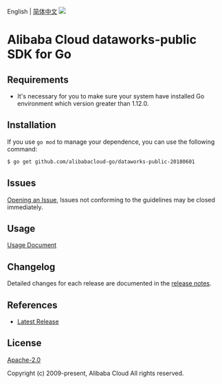 English | [简体中文](README-CN.md)
![](https://aliyunsdk-pages.alicdn.com/icons/AlibabaCloud.svg)

# Alibaba Cloud dataworks-public SDK for Go

## Requirements
- It's necessary for you to make sure your system have installed Go environment which version greater than 1.12.0.

## Installation
If you use `go mod` to manage your dependence, you can use the following command:

```sh
$ go get github.com/alibabacloud-go/dataworks-public-20180601
```

## Issues
[Opening an Issue](https://github.com/aliyun/alibabacloud-go-sdk/issues/new), Issues not conforming to the guidelines may be closed immediately.

## Usage
[Usage Document](https://github.com/aliyun/alibabacloud-go-sdk/blob/master/docs/Usage-EN.md#demo)

## Changelog
Detailed changes for each release are documented in the [release notes](./ChangeLog.txt).

## References
* [Latest Release](https://github.com/aliyun/alibabacloud-go-sdk/)

## License
[Apache-2.0](http://www.apache.org/licenses/LICENSE-2.0)

Copyright (c) 2009-present, Alibaba Cloud All rights reserved.
